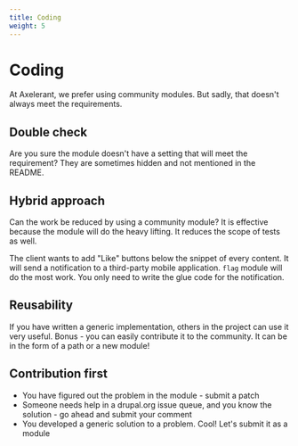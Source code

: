 ```yaml
---
title: Coding
weight: 5
---
```


# Coding

At Axelerant, we prefer using community modules. But sadly, that doesn't always meet the requirements.

## Double check

Are you sure the module doesn't have a setting that will meet the requirement? They are sometimes hidden and not mentioned in the README.

## Hybrid approach

Can the work be reduced by using a community module? It is effective because the module will do the heavy lifting. It reduces the scope of tests as well.

The client wants to add "Like" buttons below the snippet of every content. It will send a notification to a third-party mobile application. `flag` module will do the most work. You only need to write the glue code for the notification.

## Reusability

If you have written a generic implementation, others in the project can use it very useful. Bonus - you can easily contribute it to the community. It can be in the form of a path or a new module!

## Contribution first

- You have figured out the problem in the module - submit a patch
- Someone needs help in a drupal.org issue queue, and you know the solution - go ahead and submit your comment
- You developed a generic solution to a problem. Cool! Let's submit it as a module
